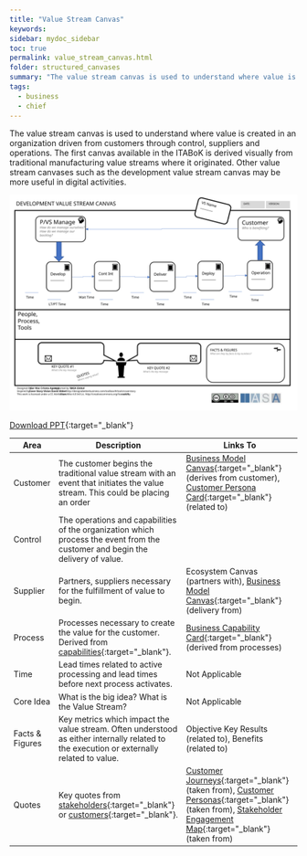 ```yaml
---
title: "Value Stream Canvas"
keywords: 
sidebar: mydoc_sidebar
toc: true
permalink: value_stream_canvas.html
folder: structured_canvases
summary: "The value stream canvas is used to understand where value is created in an organization driven from customers through control, suppliers and operations. "
tags: 
  - business
  - chief
---
```


The value stream canvas is used to understand where value is created in an organization driven from customers through control, suppliers and operations. The first canvas available in the ITABoK is derived visually from traditional manufacturing value streams where it originated. Other value stream canvases such as the development value stream canvas may be more useful in digital activities.

![image001](media/value_stream_canvas001.svg)

[Download PPT](media/ppt/transition_roadmap_canvas.ppt){:target="_blank"}

| Area | Description | Links To |
| --- | --- | --- |
| Customer | The customer begins the traditional value stream with an event that initiates the value stream. This could be placing an order | [Business Model Canvas](business_model_canvas.md){:target="_blank"} (derives from customer), [Customer Persona Card](persona_card.md){:target="_blank"} (related to) |
| Control | The operations and capabilities of the organization which process the event from the customer and begin the delivery of value. |   |
| Supplier | Partners, suppliers necessary for the fulfillment of value to begin. | Ecosystem Canvas (partners with), [Business Model Canvas](business_model_canvas.md){:target="_blank"} (delivery from) |
| Process | Processes necessary to create the value for the customer. Derived from [capabilities](../engagement_model/business_capabilities.md){:target="_blank"}. | [Business Capability Card](capability_card.md){:target="_blank"} (derived from processes) |
| Time | Lead times related to active processing and lead times before next process activates. | Not Applicable |
| Core Idea | What is the big idea? What is the Value Stream? | Not Applicable |
| Facts & Figures | Key metrics which impact the value stream. Often understood as either internally related to the execution or externally related to value. | Objective Key Results (related to), Benefits (related to) |
| Quotes | Key quotes from [stakeholders](../engagement_model/stakeholders.md){:target="_blank"} or [customers](https://btabok.iasaglobal.org/customer-personas/){:target="_blank"}. | [Customer Journeys](customer_journey_map.md){:target="_blank"} (taken from), [Customer Personas](persona_card.md){:target="_blank"} (taken from), [Stakeholder Engagement Map](stakeholder_engagement_map_card.md){:target="_blank"} (taken from) |